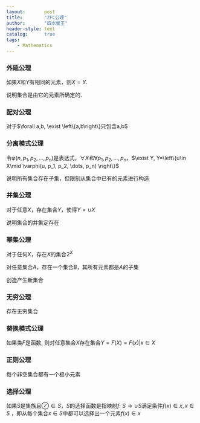 ```yaml
---
layout:       post
title:        "ZFC公理"
author:       "四水鳖王"
header-style: text
catalog:      true
tags:
    - Mathematics    
---
```


### 外延公理

如果$X$和$Y$有相同的元素，则$X=Y$.

说明集合是由它的元素所确定的.

### 配对公理

对于$\forall a,b, \exist \left\{a,b\right\}只包含a,b$

### 分离模式公理

令$\varphi(n, p_1, p_2, \dots, p_n)$是表达式，$\forall X和\forall p_1, p_2, \dots ,p_n$，$\exist Y, Y=\left\{u\in X\mid \varphi(u, p_1, p_2, \dots, p_n) \right\}$

说明所有集合存在子集，但限制从集合中已有的元素进行构造

### 并集公理

对于任意$X$，存在集合$Y$，使得$Y=\cup X$

说明集合的并集定存在

### 幂集公理

对于任何$X$，存在$X$的集合$2^X$

对任意集合$A$，存在一个集合$B$，其所有元素都是$A$的子集

创造产生新集合

### 无穷公理

存在无穷集合

### 替换模式公理

如果类$F$是函数, 则对任意集合$X$存在集合$Y=F\left(X\right)={F\left(x\right)|x\in X}$

### 正则公理

每个非空集合都有一个极小元素

### 选择公理

如果$S$是集族且$\oslash \in S$，$S$的选择函数是指映射$f$: $S\rightarrow \cup S$满足条件$f\left(x\right)\in x, x \in S$ ，即从每个集合$x \in S$中都可以选择出一个元素$f\left(x\right) \in x$

